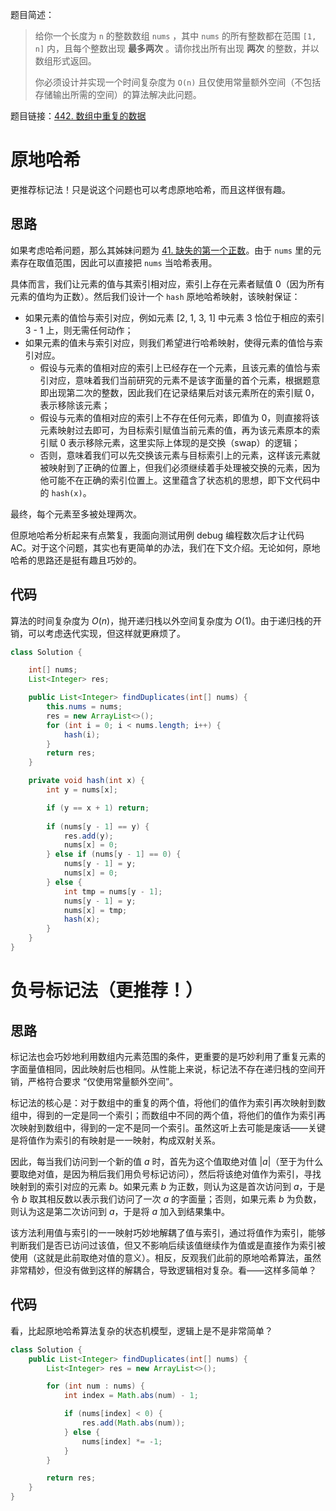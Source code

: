 题目简述：

> 给你一个长度为 `n` 的整数数组 `nums` ，其中 `nums` 的所有整数都在范围 `[1, n]` 内，且每个整数出现 **最多两次** 。请你找出所有出现 **两次** 的整数，并以数组形式返回。
>
> 你必须设计并实现一个时间复杂度为 `O(n)` 且仅使用常量额外空间（不包括存储输出所需的空间）的算法解决此问题。

题目链接：[442. 数组中重复的数据](https://leetcode.cn/problems/find-all-duplicates-in-an-array/)

# 原地哈希

更推荐标记法！只是说这个问题也可以考虑原地哈希，而且这样很有趣。

## 思路

如果考虑哈希问题，那么其姊妹问题为 [41. 缺失的第一个正数](https://leetcode.cn/problems/first-missing-positive/)。由于 `nums` 里的元素存在取值范围，因此可以直接把 `nums` 当哈希表用。

具体而言，我们让元素的值与其索引相对应，索引上存在元素者赋值 0（因为所有元素的值均为正数）。然后我们设计一个 `hash` 原地哈希映射，该映射保证：

- 如果元素的值恰与索引对应，例如元素 [2, 1, 3, 1] 中元素 3 恰位于相应的索引 3 - 1 上，则无需任何动作；
- 如果元素的值未与索引对应，则我们希望进行哈希映射，使得元素的值恰与索引对应。
  - 假设与元素的值相对应的索引上已经存在一个元素，且该元素的值恰与索引对应，意味着我们当前研究的元素不是该字面量的首个元素，根据题意即出现第二次的整数，因此我们在记录结果后对该元素所在的索引赋 0，表示移除该元素；
  - 假设与元素的值相对应的索引上不存在任何元素，即值为 0，则直接将该元素映射过去即可，为目标索引赋值当前元素的值，再为该元素原本的索引赋 0 表示移除元素，这里实际上体现的是交换（swap）的逻辑；
  - 否则，意味着我们可以先交换该元素与目标索引上的元素，这样该元素就被映射到了正确的位置上，但我们必须继续着手处理被交换的元素，因为他可能不在正确的索引位置上。这里蕴含了状态机的思想，即下文代码中的 `hash(x)`。

最终，每个元素至多被处理两次。

但原地哈希分析起来有点繁复，我面向测试用例 debug 编程数次后才让代码 AC。对于这个问题，其实也有更简单的办法，我们在下文介绍。无论如何，原地哈希的思路还是挺有趣且巧妙的。

## 代码

算法的时间复杂度为 $O(n)$，抛开递归栈以外空间复杂度为 $O(1)$。由于递归栈的开销，可以考虑迭代实现，但这样就更麻烦了。

```java
class Solution {

    int[] nums;
    List<Integer> res;

    public List<Integer> findDuplicates(int[] nums) {
        this.nums = nums;
        res = new ArrayList<>();
        for (int i = 0; i < nums.length; i++) {
            hash(i);
        }
        return res;
    }

    private void hash(int x) {
        int y = nums[x];

        if (y == x + 1) return;
        
        if (nums[y - 1] == y) {
            res.add(y);
            nums[x] = 0;
        } else if (nums[y - 1] == 0) {
            nums[y - 1] = y;
            nums[x] = 0;
        } else {
            int tmp = nums[y - 1];
            nums[y - 1] = y;
            nums[x] = tmp;
            hash(x);
        }
    }
}
```

# 负号标记法（更推荐！）

## 思路

标记法也会巧妙地利用数组内元素范围的条件，更重要的是巧妙利用了重复元素的字面量值相同，因此映射后也相同。从性能上来说，标记法不存在递归栈的空间开销，严格符合要求 “仅使用常量额外空间”。

标记法的核心是：对于数组中的重复的两个值，将他们的值作为索引再次映射到数组中，得到的一定是同一个索引；而数组中不同的两个值，将他们的值作为索引再次映射到数组中，得到的一定不是同一个索引。虽然这听上去可能是废话——关键是将值作为索引的有映射是一一映射，构成双射关系。

因此，每当我们访问到一个新的值 $a$ 时，首先为这个值取绝对值 $|a|$（至于为什么要取绝对值，是因为稍后我们用负号标记访问），然后将该绝对值作为索引，寻找映射到的索引对应的元素 $b$。如果元素 $b$ 为正数，则认为这是首次访问到 $a$，于是令 $b$ 取其相反数以表示我们访问了一次 $a$ 的字面量；否则，如果元素 $b$ 为负数，则认为这是第二次访问到 $a$，于是将 $a$ 加入到结果集中。

该方法利用值与索引的一一映射巧妙地解耦了值与索引，通过将值作为索引，能够判断我们是否已访问过该值，但又不影响后续该值继续作为值或是直接作为索引被使用（这就是此前取绝对值的意义）。相反，反观我们此前的原地哈希算法，虽然非常精妙，但没有做到这样的解耦合，导致逻辑相对复杂。看——这样多简单？

## 代码

看，比起原地哈希算法复杂的状态机模型，逻辑上是不是非常简单？

```java
class Solution {
    public List<Integer> findDuplicates(int[] nums) {
        List<Integer> res = new ArrayList<>();

        for (int num : nums) {
            int index = Math.abs(num) - 1;

            if (nums[index] < 0) {
                res.add(Math.abs(num));
            } else {
                nums[index] *= -1;
            }
        }

        return res;
    }
}
```

